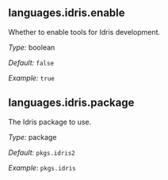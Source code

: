 [comment]: # (Do not edit this file as it is autogenerated. Go to docs/individual-docs if you want to make edits.)


[comment]: # (Please add your documentation on top of this line)

## languages\.idris\.enable

Whether to enable tools for Idris development\.



*Type:*
boolean



*Default:*
` false `



*Example:*
` true `



## languages\.idris\.package



The Idris package to use\.



*Type:*
package



*Default:*
` pkgs.idris2 `



*Example:*
` pkgs.idris `
